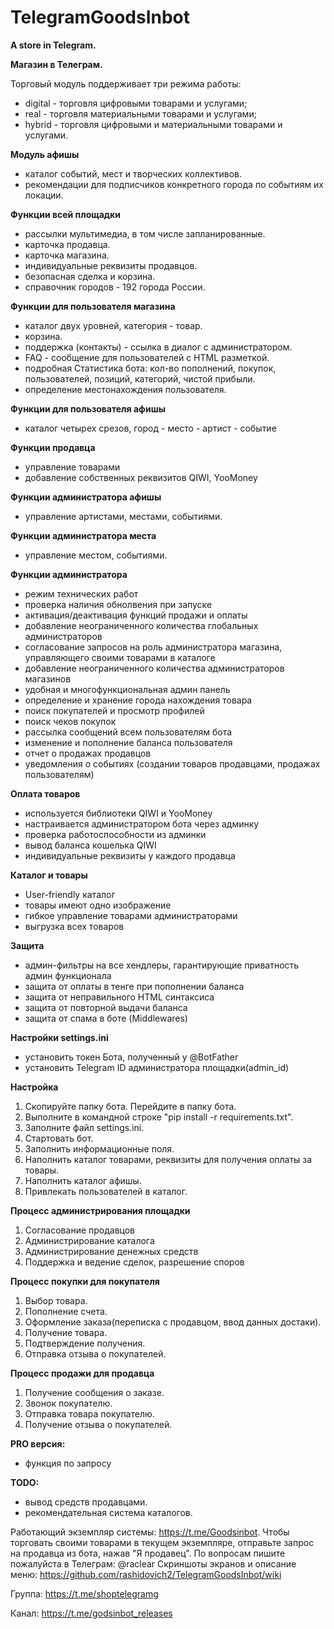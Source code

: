 # TelegramGoodsInbot
**A store in Telegram.**

**Магазин в Телеграм.**

Торговый модуль поддерживает три режима работы:
- digital - торговля цифровыми товарами и услугами;
- real - торговля материальными товарами и услугами;
- hybrid - торговля цифровыми и материальными товарами и услугами.


**Модуль афишы**
- каталог событий, мест и творческих коллективов.
- рекомендации для подписчиков конкретного города по событиям их локации.


**Функции всей площадки**
- рассылки мультимедиа, в том числе запланированные.
- карточка продавца.
- карточка магазина.
- индивидуальные реквизиты продавцов.
- безопасная сделка и корзина.
- справочник городов - 192 города России.


**Функции для пользователя магазина**
- каталог двух уровней, категория - товар.
- корзина.
- поддержка (контакты) - ссылка в диалог с администратором.
- FAQ - сообщение для пользователей с HTML разметкой.
- подробная Статистика бота: кол-во пополнений, покупок, пользователей, позиций, категорий, чистой прибыли.
- определение местонахождения пользователя.


**Функции для пользователя афишы**
- каталог четырех срезов, город - место - артист - событие


**Функции продавца**
- управление товарами
- добавление собственных реквизитов QIWI, YooMoney


**Функции администратора афишы**
- управление артистами, местами, событиями.


**Функции администратора места**
- управление местом, событиями.


**Функции администратора**
- режим технических работ
- проверка наличия обнолвения при запуске
- активация/деактивация функций продажи и оплаты
- добавление неограниченного количества глобальных администраторов
- согласование запросов на роль администратора магазина, управляющего своими товарами в каталоге
- добавление неограниченного количества администраторов магазинов
- удобная и многофункциональная админ панель
- определение и хранение города нахождения товара
- поиск покупателей и просмотр профилей
- поиск чеков покупок
- рассылка сообщений всем пользователям бота
- изменение и пополнение баланса пользователя
- отчет о продажах продавцов
- уведомления о событиях (создании товаров продавцами, продажах пользователям)


**Оплата товаров**
- используется библиотеки QIWI и YooMoney
- настраивается администратором бота через админку
- проверка работоспособности из админки
- вывод баланса кошелька QIWI
- индивидуальные реквизиты у каждого продавца


**Каталог и товары**
- User-friendly каталог
- товары имеют одно изображение
- гибкое управление товарами администраторами
- выгрузка всех товаров


**Защита**
- админ-фильтры на все хендлеры, гарантирующие приватность админ функционала
- защита от оплаты в тенге при пополнении баланса
- защита от неправильного HTML синтаксиса
- защита от повторной выдачи баланса
- защита от спама в боте (Middlewares)


**Настройки settings.ini**
- установить токен Бота, полученный у @BotFather
- установить Telegram ID администратора площадки(admin_id)


**Настройка**
1. Скопируйте папку бота. Перейдите в папку бота.
2. Выполните в командной строке "pip install -r requirements.txt".
3. Заполните файл settings.ini.
4. Стартовать бот. 
5. Заполнить информационные поля. 
6. Наполнить каталог товарами, реквизиты для получения оплаты за товары.
7. Наполнить каталог афишы.
8. Привлекать пользователей в каталог.


**Процесс администрирования площадки**
1. Согласование продавцов
2. Администрирование каталога
3. Администрирование денежных средств
4. Поддержка и ведение сделок, разрешение споров


**Процесс покупки для покупателя**
1. Выбор товара. 
2. Пополнение счета.
3. Оформление заказа(переписка с продавцом, ввод данных достаки). 
4. Получение товара. 
5. Подтверждение получения.
6. Отправка отзыва о покупателей.


**Процесс продажи для продавца**
1. Получение сообщения о заказе. 
2. Звонок покупателю. 
3. Отправка товара покупателю.
4. Получение отзыва о покупателей.


**PRO версия:**
- функция по запросу

**TODO:**
- вывод средств продавцами.
- рекомендательная система каталогов.

Работающий экземпляр системы: https://t.me/Goodsinbot.
Чтобы торговать своими товарами в текущем экземпляре, 
отправьте запрос на продавца из бота, нажав "Я продавец". 
По вопросам пишите пожалуйста в Телеграм: @raclear
Скриншоты экранов и описание меню: 
https://github.com/rashidovich2/TelegramGoodsInbot/wiki

Группа: https://t.me/shoptelegramg

Канал: https://t.me/godsinbot_releases

